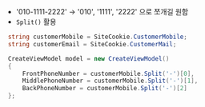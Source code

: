 
- '010-1111-2222' → '010', '1111', '2222' 으로 쪼개길 원함
- `Split()` 활용

```c#
 string customerMobile = SiteCookie.CustomerMobile;
 string customerEmail = SiteCookie.CustomerMail;

 CreateViewModel model = new CreateViewModel()
 {
     FrontPhoneNumber = customerMobile.Split('-')[0],
     MiddlePhoneNumber = customerMobile.Split('-')[1],
     BackPhoneNumber = customerMobile.Split('-')[2]
 };
```